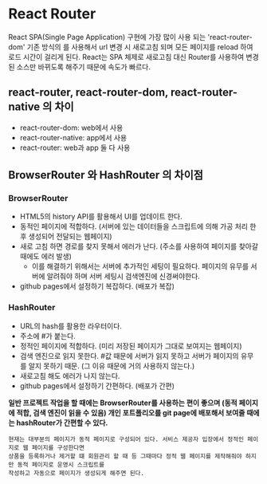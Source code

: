 # React Router
React SPA(Single Page Application) 구현에 가장 많이 사용 되는 'react-router-dom' 
기존 방식의 <a href=""></a>를 사용해서 url 변경 시 새로고침 되며 모든 페이지를 reload 하여 로드 시간이 걸리게 된다. 
React는 SPA 체제로 새로고침 대신 Router를 사용하여 변경된 소스만 바뀌도록 해주기 때문에 속도가 빠르다. 

## react-router, react-router-dom, react-router-native 의 차이
* react-router-dom: web에서 사용
* react-router-native: app에서 사용
* react-router: web과 app 둘 다 사용

## BrowserRouter 와 HashRouter 의 차이점

### BrowserRouter
* HTML5의 history API를 활용해서 UI를 업데이트 한다.
* 동적인 페이지에 적합하다. (서버에 있는 데이터들을 스크립트에 의해 가공 처리 한 후 생성되어 전달되는 웹페이지)
* 새로 고침 하면 경로를 찾지 못해서 에러가 난다. (주소를 사용하여 페이지를 찾아갈 때에도 에러 발생)
    * 이를 해결하기 위해서는 서버에 추가적인 세팅이 필요하다. 페이지의 유무를 서버에 알려줘야 하며 서버 세팅시 검색엔진에 신경써야한다.
* github pages에서 설정하기 복잡하다. (배포가 복잡)

### HashRouter
* URL의 hash를 활용한 라우터이다. 
* 주소에 #가 붙는다.
* 정적인 페이지에 적합하다. (미리 저장된 페이지가 그대로 보여지는 웹페이지)
* 검색 엔진으로 읽지 못한다. #값 때문에 서버가 읽지 못하고 서버가 페이지의 유무를 알지 못하기 때문. (그 이유 때문에 거의 사용하지 않는다.)
* 새로고침 해도 에러가 나지 않는다.
* github pages에서 설정하기 간편하다. (배포가 간편)

**일반 프로젝트 작업을 할 때에는 BrowserRouter를 사용하는 편이 좋으며 (동적 페이지에 적합, 검색 엔진이 읽을 수 있음) 개인 포트폴리오를 git page에 배포해서 보여줄 때에는 hashRouter가 간편할 수 있다.**

```
현재는 대부분의 페이지가 동적 페이지로 구성되어 있다. 서비스 제공자 입장에서 정적인 페이지로 웹 페이지를 구성한다면 
상품을 등록하거나 제거할 떄 회원관리 할 때 등 그때마다 정적 웹 페이지를 제작해줘야 하지만 동적 페이지로 운영시 스크립트를 
작성하고 자동으로 페이지가 생성되게 해주면 된다. 
```